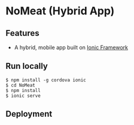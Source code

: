 # NoMeat (Hybrid App)


## Features

- A hybrid, mobile app built on [Ionic Framework](https://ionicframework.com)

## Run locally

```
$ npm install -g cordova ionic	
$ cd NoMeat
$ npm install
$ ionic serve
```

## Deployment

```
```

